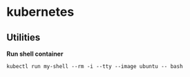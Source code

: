 # kubernetes
## Utilities
**Run shell container**
```
kubectl run my-shell --rm -i --tty --image ubuntu -- bash
```
